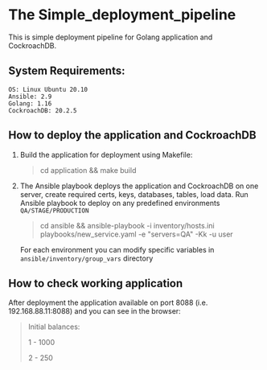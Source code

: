 #  The Simple_deployment_pipeline

This is simple deployment pipeline for Golang application and CockroachDB.

## System Requirements:

    OS: Linux Ubuntu 20.10
    Ansible: 2.9
    Golang: 1.16
    CockroachDB: 20.2.5

## How to deploy the application and CockroachDB

1. Build the application for deployment using Makefile:
   
   > cd application && make build

2. The Ansible playbook deploys the application and CockroachDB on one server, create required certs, 
   keys, databases, tables, load data.
   Run Ansible playbook to deploy on any predefined environments `QA/STAGE/PRODUCTION` 

   > cd ansible && ansible-playbook -i inventory/hosts.ini playbooks/new_service.yaml -e "servers=QA" -Kk -u user
   
   For each environment you can modify specific variables in `ansible/inventory/group_vars` directory

## How to check working application 
   
   After deployment the application available on port 8088 (i.e. 192.168.88.11:8088) 
   and you can see in the browser: 
   
   > Initial balances: 
   > 
   > 1 - 1000 
   >
   > 2 - 250